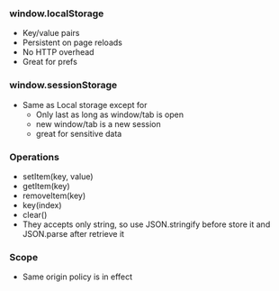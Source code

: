 ### window.localStorage
- Key/value pairs
- Persistent on page reloads
- No HTTP overhead
- Great for prefs

### window.sessionStorage
- Same as Local storage except for
  - Only last as long as window/tab is open
  - new window/tab is a new session
  - great for sensitive data
  
### Operations
- setItem(key, value)
- getItem(key)
- removeItem(key)
- key(index)
- clear()
- They accepts only string, so use JSON.stringify before store it and JSON.parse after retrieve it

### Scope
- Same origin policy is in effect 
